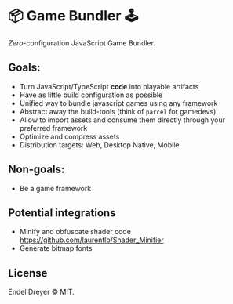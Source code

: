 # 📦 Game Bundler 🕹

_Zero_-configuration JavaScript Game Bundler.

## Goals:

- Turn JavaScript/TypeScript **code** into playable artifacts
- Have as little build configuration as possible
- Unified way to bundle javascript games using any framework
- Abstract away the build-tools (think of `parcel` for gamedevs)
- Allow to import assets and consume them directly through your preferred framework
- Optimize and compress assets
- Distribution targets: Web, Desktop Native, Mobile

## Non-goals:

- Be a game framework

## Potential integrations

- Minify and obfuscate shader code https://github.com/laurentlb/Shader_Minifier
- Generate bitmap fonts

## License

Endel Dreyer © MIT.